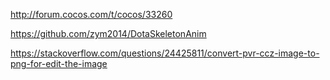 http://forum.cocos.com/t/cocos/33260

https://github.com/zym2014/DotaSkeletonAnim

https://stackoverflow.com/questions/24425811/convert-pvr-ccz-image-to-png-for-edit-the-image